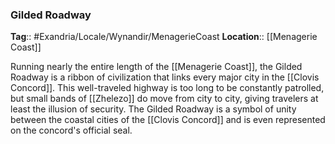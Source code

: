 ### Gilded Roadway
**Tag**:: #Exandria/Locale/Wynandir/MenagerieCoast
**Location**:: [[Menagerie Coast]]

Running nearly the entire length of the [[Menagerie Coast]], the Gilded Roadway is a ribbon of civilization that links every major city in the [[Clovis Concord]]. This well-traveled highway is too long to be constantly patrolled, but small bands of [[Zhelezo]] do move from city to city, giving travelers at least the illusion of security. The Gilded Roadway is a symbol of unity between the coastal cities of the [[Clovis Concord]] and is even represented on the concord's official seal.